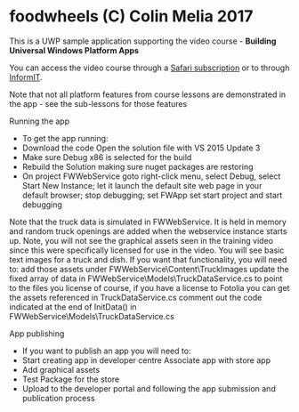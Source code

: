 # foodwheels (C) Colin Melia 2017

This is a UWP sample application supporting the video course - **Building Universal Windows Platform Apps**

You can access the video course through a [Safari subscription](https://colinize.me/learnuwp) or to through [InformIT](http://colinize.me/learnuwpbuy).

Note that not all platform features from course lessons are demonstrated in the app - see the sub-lessons for those features

Running the app
- To get the app running:
- Download the code Open the solution file with VS 2015 Update 3
- Make sure Debug x86 is selected for the build
- Rebuild the Solution making sure nuget packages are restoring
- On project FWWebService goto right-click menu, select Debug, select Start New Instance; let it launch the default site web page in your default browser; stop debugging; set FWApp set start project and start debugging

Note that the truck data is simulated in FWWebService. It is held in memory and random truck openings are added when the webservice instance starts up.
Note, you will not see the graphical assets seen in the training video since this were specifically licensed for use in the video. You will see basic text images for a truck and dish. If you want that functionality, you will need to: 
add those assets under FWWebService\Content\TruckImages
update the fixed array of data in FWWebService\Models\TruckDataService.cs to point to the files you license of course, if you have a license to Fotolia you can get the assets referenced in TruckDataService.cs
comment out the code indicated at the end of InitData() in FWWebService\Models\TruckDataService.cs

App publishing
- If you want to publish an app you will need to: 
- Start creating app in developer centre Associate app with store app
- Add graphical assets
- Test Package for the store 
- Upload to the developer portal and following the app submission and publication process
